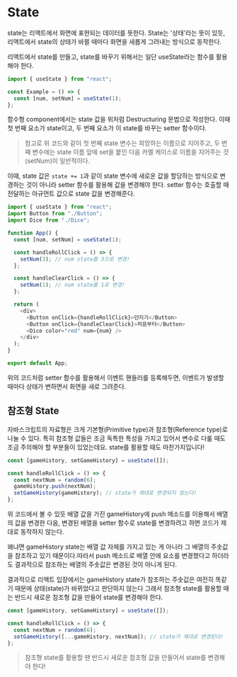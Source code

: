 # State

state는 리액트에서 화면에 표현되는 데이터를 뜻한다. State는 '상태'라는 뜻이 있듯, 리액트에서 state의 상태가 바뀔 때마다 화면을 새롭게 그려내는 방식으로 동작한다.

리액트에서 state를 만들고, state를 바꾸기 위해서는 일단 useState라는 함수를 활용해야 한다.

```javascript
import { useState } from "react";

const Example = () => {
  const [num, setNum] = useState(1);
};
```

함수형 component에서는 state 값을 위처럼 Destructuring 문법으로 작성한다. 이때 첫 번째 요소가 state이고, 두 번째 요소가 이 state를 바꾸는 setter 함수이다.

> 참고로 위 코드와 같이 첫 번째 state 변수는 희망하는 이름으로 지어주고, 두 번째 변수에는 state 이름 앞에 set을 붙인 다음 카멜 케이스로 이름을 지어주는 것(setNum)이 일반적이다.

이때, state 값은 `state += 1`과 같이 state 변수에 새로운 값을 할당하는 방식으로 변경하는 것이 아니라 setter 함수를 활용해 값을 변경해야 한다. setter 함수는 호출할 때 전달하는 아규먼트 값으로 state 값을 변경해준다.

```javascript
import { useState } from "react";
import Button from "./Button";
import Dice from "./Dice";

function App() {
  const [num, setNum] = useState(1);

  const handleRollClick = () => {
    setNum(3); // num state를 3으로 변경!
  };

  const handleClearClick = () => {
    setNum(1); // num state를 1로 변경!
  };

  return (
    <div>
      <Button onClick={handleRollClick}>던지기</Button>
      <Button onClick={handleClearClick}>처음부터</Button>
      <Dice color="red" num={num} />
    </div>
  );
}

export default App;
```

위의 코드처럼 setter 함수를 활용해서 이벤트 핸들러를 등록해두면, 이벤트가 발생할 때마다 상태가 변하면서 화면을 새로 그려준다.

## 참조형 State

자바스크립트의 자료형은 크게 기본형(Primitive type)과 참조형(Reference type)로 나눌 수 있다.
특히 참조형 값들은 조금 독특한 특성을 가지고 있어서 변수로 다룰 때도 조금 주의해야 할 부분들이 있었는데요. state를 활용할 때도 마찬가지입니다!

```javascript
const [gameHistory, setGameHistory] = useState([]);

const handleRollClick = () => {
  const nextNum = random(6);
  gameHistory.push(nextNum);
  setGameHistory(gameHistory); // state가 제대로 변경되지 않는다!
};
```

위 코드에서 볼 수 있듯 배열 값을 가진 gameHistory에 push 메소드를 이용해서 배열의 값을 변경한 다음, 변경된 배열을 setter 함수로 state를 변경하려고 하면 코드가 제대로 동작하지 않는다.

왜냐면 gameHistory state는 배열 값 자체를 가지고 있는 게 아니라 그 배열의 주솟값을 참조하고 있기 때문이다.따라서 push 메소드로 배열 안에 요소를 변경했다고 하더라도 결과적으로 참조하는 배열의 주솟값은 변경된 것이 아니게 된다.

결과적으로 리액트 입장에서는 gameHistory state가 참조하는 주솟값은 여전히 똑같기 때문에 상태(state)가 바뀌었다고 판단하지 않는다
그래서 참조형 state를 활용할 때는 반드시 새로운 참조형 값을 만들어 state를 변경해야 한다.

```javascript
const [gameHistory, setGameHistory] = useState([]);

const handleRollClick = () => {
  const nextNum = random(6);
  setGameHistory([...gameHistory, nextNum]); // state가 제대로 변경된다!
};
```

> 참조형 state를 활용할 땐 반드시 새로운 참조형 값을 만들어서 state를 변경해야 한다!
